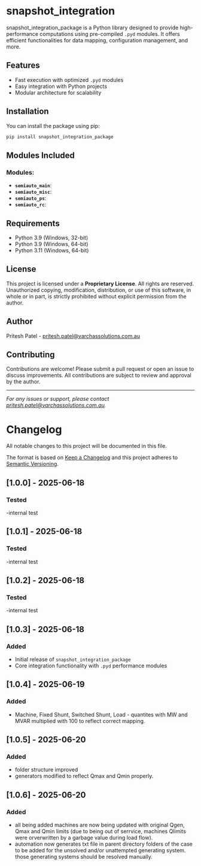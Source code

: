 # snapshot_integration

snapshot_integration_package is a Python library designed to provide high-performance computations using pre-compiled `.pyd` modules. It offers efficient functionalities for data mapping, configuration management, and more.

## Features

- Fast execution with optimized `.pyd` modules
- Easy integration with Python projects
- Modular architecture for scalability

## Installation

You can install the package using pip:

```bash
pip install snapshot_integration_package
```

## Modules Included

### Modules:
- **`semiauto_main`**: 
- **`semiauto_misc`**: 
- **`semiauto_ps`**: 
- **`semiauto_rc`**: 



## Requirements

- Python 3.9 (Windows, 32-bit)
- Python 3.9 (Windows, 64-bit)
- Python 3.11 (Windows, 64-bit)

## License

This project is licensed under a **Proprietary License**. All rights are reserved. Unauthorized copying, modification, distribution, or use of this software, in whole or in part, is strictly prohibited without explicit permission from the author.

## Author

Pritesh Patel - [pritesh.patel@varchassolutions.com.au](mailto:pritesh.patel@varchassolutions.com.au)

## Contributing

Contributions are welcome! Please submit a pull request or open an issue to discuss improvements. All contributions are subject to review and approval by the author.

---

*For any issues or support, please contact [pritesh.patel@varchassolutions.com.au](mailto:pritesh.patel@varchassolutions.com.au).*



# Changelog

All notable changes to this project will be documented in this file.

The format is based on [Keep a Changelog](https://keepachangelog.com/)
and this project adheres to [Semantic Versioning](https://semver.org/).

## [1.0.0] - 2025-06-18
### Tested
-internal test

## [1.0.1] - 2025-06-18
### Tested
-internal test

## [1.0.2] - 2025-06-18
### Tested
-internal test

## [1.0.3] - 2025-06-18
### Added
- Initial release of `snapshot_integration_package`
- Core integration functionality with `.pyd` performance modules

## [1.0.4] - 2025-06-19
### Added
- Machine, Fixed Shunt, Switched Shunt, Load - quantites with MW and MVAR multiplied with 100 to reflect correct mapping.

## [1.0.5] - 2025-06-20
### Added
- folder structure improved
- generators modified to reflect Qmax and Qmin properly.

## [1.0.6] - 2025-06-20
### Added
- all being added machines are now being updated with original Qgen, Qmax and Qmin limits (due to being out of serrvice, machines Qlimits were orverwritten by a garbage value during load flow).
- automation now generates txt file in parent directory folders of the case to be added for the unsolved and/or unattempted generating system. those generating systems should be resolved manually.